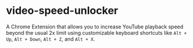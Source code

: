 # video-speed-unlocker
A Chrome Extension that allows you to increase YouTube playback speed beyond the usual 2x limit using customizable keyboard shortcuts like `Alt + Up`, `Alt + Down`, `Alt + Z`, and `Alt + X`.
